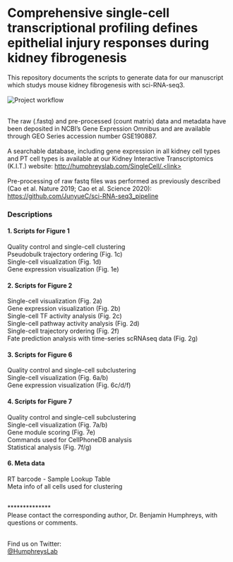 # Comprehensive single-cell transcriptional profiling defines epithelial injury responses during kidney fibrogenesis
This repository documents the scripts to generate data for our manuscript which studys mouse kidney fibrogenesis with sci-RNA-seq3. <link> <br> <br>
<img src="https://haikuoli.github.io/files/scheme.png" alt="Project workflow"><br><br>

The raw (.fastq) and pre-processed (count matrix) data and metadata have been deposited in NCBI’s Gene Expression Omnibus and are available through GEO Series accession number GSE190887.  <br> <br>
A searchable database, including gene expression in all kidney cell types and PT cell types is available at our Kidney Interactive Transcriptomics (K.I.T.) website: http://humphreyslab.com/SingleCell/.<link> <br><br>
Pre-processing of raw fastq files was performed as previously described (Cao et al. Nature 2019; Cao et al. Science 2020): https://github.com/JunyueC/sci-RNA-seq3_pipeline<br>

### Descriptions

#### 1. Scripts for Figure 1<br>
Quality control and single-cell clustering<br>
Pseudobulk trajectory ordering (Fig. 1c)<br>
Single-cell visualization (Fig. 1d)<br>
Gene expression visualization (Fig. 1e)<br>


#### 2. Scripts for Figure 2<br>
Single-cell visualization (Fig. 2a)<br>
Gene expression visualization (Fig. 2b)<br>
Single-cell TF activity analysis (Fig. 2c)<br>
Single-cell pathway activity analysis (Fig. 2d)<br>
Single-cell trajectory ordering (Fig. 2f)<br>
Fate prediction analysis with time-series scRNAseq data (Fig. 2g)<br>

#### 3. Scripts for Figure 6<br> 
Quality control and single-cell subclustering<br>
Single-cell visualization (Fig. 6a/b)<br>
Gene expression visualization (Fig. 6c/d/f)<br>

#### 4. Scripts for Figure 7<br>
Quality control and single-cell subclustering<br>
Single-cell visualization (Fig. 7a/b)<br>
Gene module scoring (Fig. 7e)<br>
Commands used for CellPhoneDB analysis<br>
Statistical analysis (Fig. 7f/g)<br>

#### 6. Meta data<br>
RT barcode - Sample Lookup Table<br>
Meta info of all cells used for clustering<br>

<br>
**************<br>
Please contact the corresponding author, Dr. Benjamin Humphreys, with questions or comments.  <br>
<br/>

Find us on Twitter: 
<br/>
  <a href="https://twitter.com/HumphreysLab?ref_src=twsrc%5Etfw" class="twitter-follow-button" data-show-count="false"> @HumphreysLab</a>
<br/><br/>
